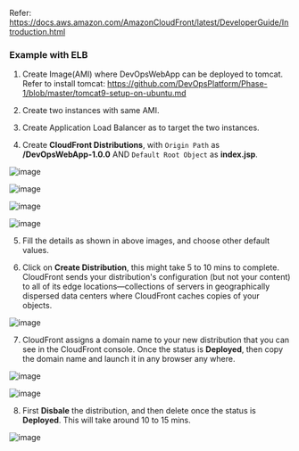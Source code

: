 Refer: https://docs.aws.amazon.com/AmazonCloudFront/latest/DeveloperGuide/Introduction.html

### Example with ELB

1. Create Image(AMI) where DevOpsWebApp can be deployed to tomcat. Refer to install tomcat: https://github.com/DevOpsPlatform/Phase-1/blob/master/tomcat9-setup-on-ubuntu.md

2. Create two instances with same AMI.

3. Create Application Load Balancer as to target the two instances.

4. Create **CloudFront Distributions**, with `Origin Path` as **/DevOpsWebApp-1.0.0** AND `Default Root Object` as **index.jsp**.

![image](https://user-images.githubusercontent.com/24622526/50066908-5c0c6c00-01e4-11e9-99c4-00d716d6f315.png)

![image](https://user-images.githubusercontent.com/24622526/50066955-91b15500-01e4-11e9-9ba5-7e6261161e33.png)

![image](https://user-images.githubusercontent.com/24622526/50066997-c6bda780-01e4-11e9-94bc-a7021e5150a5.png)

![image](https://user-images.githubusercontent.com/24622526/50067028-ee147480-01e4-11e9-834b-4e4cad586773.png)

5. Fill the details as shown in above images, and choose other default values.

6. Click on **Create Distribution**, this might take 5 to 10 mins to complete. CloudFront sends your distribution's configuration (but not your content) to all of its edge locations—collections of servers in geographically dispersed data centers where CloudFront caches copies of your objects.

![image](https://user-images.githubusercontent.com/24622526/50067087-2e73f280-01e5-11e9-92eb-991ff2d3f3da.png)

7. CloudFront assigns a domain name to your new distribution that you can see in the CloudFront console. Once the status is **Deployed**, then copy the domain name and launch it in any browser any where.

![image](https://user-images.githubusercontent.com/24622526/50067616-aba06700-01e7-11e9-8187-86389d7f5344.png)

![image](https://user-images.githubusercontent.com/24622526/50067635-c672db80-01e7-11e9-85c3-417a99d21e6d.png)

8. First **Disbale** the distribution, and then delete once the status is **Deployed**. This will take around 10 to 15 mins.

![image](https://user-images.githubusercontent.com/24622526/50067653-e4d8d700-01e7-11e9-891a-5eba55d5cd19.png)



